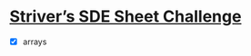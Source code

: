 # [Striver’s SDE Sheet Challenge](https://takeuforward.org/interviews/strivers-sde-sheet-challenge-2023/)
- [x] arrays